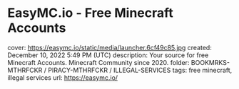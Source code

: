 # EasyMC.io - Free Minecraft Accounts

cover: https://easymc.io/static/media/launcher.6cf49c85.jpg
created: December 10, 2022 5:49 PM (UTC)
description: Your source for free Minecraft Accounts. Minecraft Community since 2020.
folder: BOOKMRKS-MTHRFCKR / PIRACY-MTHRFCKR / ILLEGAL-SERVICES
tags: free minecraft, illegal services
url: https://easymc.io/